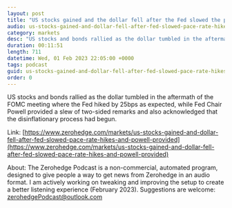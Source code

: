 ```yaml
---
layout: post
title: "US stocks gained and the dollar fell after the Fed slowed the pace of rate hikes and Powell provided something for both hawks and doves - Newsquawk Asia-Pac Market Open"
audio: us-stocks-gained-and-dollar-fell-after-fed-slowed-pace-rate-hikes-and-powell-provided-0
category: markets
desc: "US stocks and bonds rallied as the dollar tumbled in the aftermath of the FOMC meeting where the Fed hiked by 25bps as expected, while Fed Chair Powell provided a slew of two-sided remarks and also acknowledged that the disinflationary process had begun."
duration: 00:11:51
length: 711
datetime: Wed, 01 Feb 2023 22:05:00 +0000
tags: podcast
guid: us-stocks-gained-and-dollar-fell-after-fed-slowed-pace-rate-hikes-and-powell-provided-0
order: 0
---
```

US stocks and bonds rallied as the dollar tumbled in the aftermath of the FOMC meeting where the Fed hiked by 25bps as expected, while Fed Chair Powell provided a slew of two-sided remarks and also acknowledged that the disinflationary process had begun.

Link: [https://www.zerohedge.com/markets/us-stocks-gained-and-dollar-fell-after-fed-slowed-pace-rate-hikes-and-powell-provided](https://www.zerohedge.com/markets/us-stocks-gained-and-dollar-fell-after-fed-slowed-pace-rate-hikes-and-powell-provided)

About: The Zerohedge Podcast is a non-commercial, automated program, designed to give people a way to get news from Zerohedge in an audio format.  I am actively working on tweaking and improving the setup to create a better listening experience (February 2023).  Suggestions are welcome: [zerohedgePodcast@outlook.com](mailto:zerohedgePodcast@outlook.com)